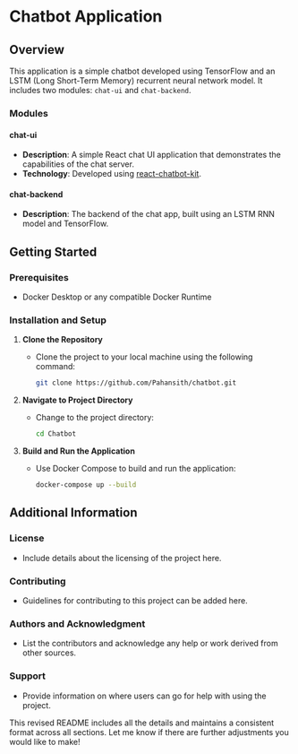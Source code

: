 # Chatbot Application

## Overview
This application is a simple chatbot developed using TensorFlow and an LSTM (Long Short-Term Memory) recurrent neural network model. It includes two modules: `chat-ui` and `chat-backend`.

### Modules

#### chat-ui
- **Description**: A simple React chat UI application that demonstrates the capabilities of the chat server.
- **Technology**: Developed using [react-chatbot-kit](https://www.npmjs.com/package/react-chatbot-kit).

#### chat-backend
- **Description**: The backend of the chat app, built using an LSTM RNN model and TensorFlow.

## Getting Started

### Prerequisites
- Docker Desktop or any compatible Docker Runtime

### Installation and Setup

1. **Clone the Repository**
   - Clone the project to your local machine using the following command:
     ```bash
     git clone https://github.com/Pahansith/chatbot.git
     ```

2. **Navigate to Project Directory**
   - Change to the project directory:
     ```bash
     cd Chatbot
     ```

3. **Build and Run the Application**
   - Use Docker Compose to build and run the application:
     ```bash
     docker-compose up --build
     ```

## Additional Information

### License
- Include details about the licensing of the project here.

### Contributing
- Guidelines for contributing to this project can be added here.

### Authors and Acknowledgment
- List the contributors and acknowledge any help or work derived from other sources.

### Support
- Provide information on where users can go for help with using the project.

This revised README includes all the details and maintains a consistent format across all sections. Let me know if there are further adjustments you would like to make!
